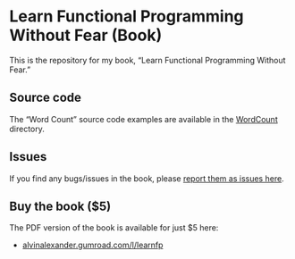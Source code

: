 # Learn Functional Programming Without Fear (Book)

This is the repository for my book, “Learn Functional Programming Without Fear.”


## Source code

The “Word Count” source code examples are available in the [WordCount](./WordCount) directory.


## Issues

If you find any bugs/issues in the book, please [report them as issues here](https://github.com/alvinj/LearnFunctionalProgrammingBook/issues).


## Buy the book ($5)

The PDF version of the book is available for just $5 here:

- [alvinalexander.gumroad.com/l/learnfp](https://alvinalexander.gumroad.com/l/learnfp)


